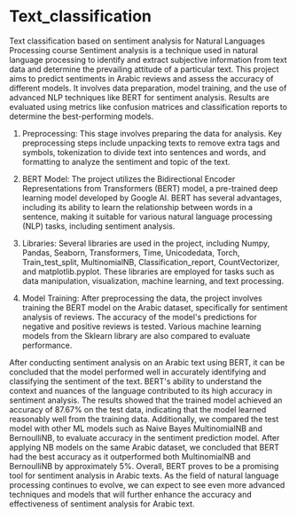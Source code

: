 # Text_classification
Text classification based on sentiment analysis for Natural Languages Processing course
Sentiment analysis is a technique used in natural language processing to identify and extract subjective information from text data and determine the prevailing attitude of a particular text. 
This project aims to predict sentiments in Arabic reviews and assess the accuracy of different models. It involves data preparation, model training, and the use of advanced NLP techniques like BERT for sentiment analysis. Results are evaluated using metrics like confusion matrices and classification reports to determine the best-performing models.
1. Preprocessing: This stage involves preparing the data for analysis. Key preprocessing steps include unpacking texts to remove extra tags and symbols, tokenization to divide text into sentences and words, and formatting to analyze the sentiment and topic of the text.

2. BERT Model: The project utilizes the Bidirectional Encoder Representations from Transformers (BERT) model, a pre-trained deep learning model developed by Google AI. BERT has several advantages, including its ability to learn the relationship between words in a sentence, making it suitable for various natural language processing (NLP) tasks, including sentiment analysis.

3. Libraries: Several libraries are used in the project, including Numpy, Pandas, Seaborn, Transformers, Time, Unicodedata, Torch, Train_test_split, MultinomialNB, Classification_report, CountVectorizer, and matplotlib.pyplot. These libraries are employed for tasks such as data manipulation, visualization, machine learning, and text processing.

4. Model Training: After preprocessing the data, the project involves training the BERT model on the Arabic dataset, specifically for sentiment analysis of reviews. The accuracy of the model's predictions for negative and positive reviews is tested. Various machine learning models from the Sklearn library are also compared to evaluate performance.

   
After conducting sentiment analysis on an Arabic text using BERT, it can be concluded that the model performed well in accurately identifying and classifying the sentiment of the text. BERT's ability to understand the context and nuances of the language contributed to its high accuracy in sentiment analysis. The results showed that the trained model achieved an accuracy of 87.67% on the test data, indicating that the model learned reasonably well from the training data. Additionally, we compared the test model with other ML models such as Naive Bayes MultinomialNB and BernoulliNB, to evaluate accuracy in the sentiment prediction model. After applying NB models on the same Arabic dataset, we concluded that BERT had the best accuracy as it outperformed both MultinomialNB and BernoulliNB by approximately 5%. Overall, BERT proves to be a promising tool for sentiment analysis in Arabic texts. As the field of natural language processing continues to evolve, we can expect to see even more advanced techniques and models that will further enhance the accuracy and effectiveness of sentiment analysis for Arabic text.
